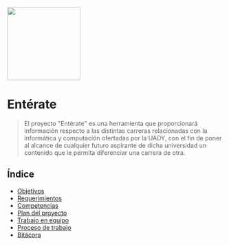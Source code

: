 <img src="https://github.com/WilderTurriza/f/blob/main/Documentos/ENT%C3%89RATE%20(1).png" width="170" height="170">

# Entérate
> El proyecto "Entérate" es una herramienta que proporcionará información respecto a las distintas carreras relacionadas con la informática y computación ofertadas por la UADY, con el fin de poner al alcance de cualquier futuro aspirante de dicha universidad un contenido que le permita diferenciar una carrera de otra. 

## Índice
  - [Objetivos](https://github.com/Geovanna-med/Enterate/blob/main/Documentos/Objetivos.md)
  - [Requerimientos](https://github.com/Geovanna-med/Enterate/blob/main/Documentos/Requerimientos.md)
  - [Competencias](https://github.com/Geovanna-med/Enterate/blob/main/Documentos/Competencias.md)
  - [Plan del proyecto](https://github.com/Geovanna-med/Enterate/blob/main/Documentos/Plan%20del%20proyecto.md)
  - [Trabajo en equipo](https://github.com/Geovanna-med/Enterate/blob/main/Documentos/Trabajo%20en%20equipo.md)
  - [Proceso de trabajo](https://github.com/Geovanna-med/Enterate/blob/main/Documentos/Proceso%20de%20trabajo.md)
  - [Bitácora](https://github.com/Geovanna-med/Enterate/blob/main/Documentos/Bit%C3%A1cora.md)
